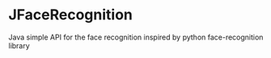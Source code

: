# JFaceRecognition
Java simple API for the face recognition inspired by python face-recognition library
